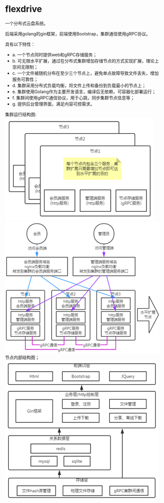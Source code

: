 # flexdrive
一个分布式云盘系统。

后端采用golang的gin框架，前端使用Bootstrap，集群通信使用gRPC协议。

具有以下特性：
- a. 一个节点同时提供web和gRPC存储服务；
- b. 可无限水平扩展，通过在分布式集群增加存储节点的方式实现扩展，理论上空间无限制；
- c. 一个文件被随机分布在至少三个节点上，避免单点故障导致文件丢失，增加服务可靠性；
- d. 集群采用分布式负载均衡，将文件上传和备份到负载最小的节点上；
- e. 集群使用Golang作为主要开发语言，编译后无依赖，可容器化部署运行；
- f. 集群间使用gRPC通信协议，用于心跳，同步集群节点信息等；
- g. 提供后台管理界面，满足内容可控需求。


集群运行结构图:
<img src="https://github.com/uxff/flexdrive/raw/master/static/images/clusters-architecture.png">
<img src="https://github.com/uxff/flexdrive/raw/master/static/images/clusters-architecture2.png">
节点内部结构图；
<img src="https://github.com/uxff/flexdrive/raw/master/static/images/clusters-architecture3.png">



